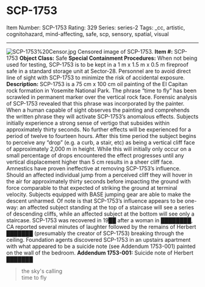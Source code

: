 # SCP-1753
Item Number: SCP-1753
Rating: 329
Series: series-2
Tags: _cc, artistic, cognitohazard, mind-affecting, safe, scp, sensory, spatial, visual

---

![SCP-1753%20Censor.jpg](http://scp-wiki.wdfiles.com/local--files/scp-1753/SCP-1753%20Censor.jpg)
Censored image of SCP-1753.
**Item #:** SCP-1753
**Object Class:** Safe
**Special Containment Procedures:** When not being used for testing, SCP-1753 is to be kept in a 1 m x 1.5 m x 0.5 m fireproof safe in a standard storage unit at Sector-28. Personnel are to avoid direct line of sight with SCP-1753 to minimize the risk of accidental exposure.
**Description:** SCP-1753 is a 75 cm x 100 cm oil painting of the El Capitan rock formation in Yosemite National Park. The phrase “time to fly” has been scrawled in permanent marker over the vertical rock face. Forensic analysis of SCP-1753 revealed that this phrase was incorporated by the painter.
When a human capable of sight observes the painting and comprehends the written phrase they will activate SCP-1753’s anomalous effects. Subjects initially experience a strong sense of vertigo that subsides within approximately thirty seconds. No further effects will be experienced for a period of twelve to fourteen hours.
After this time period the subject begins to perceive any “drop” (e.g. a curb, a stair, etc) as being a vertical cliff face of approximately 2,000 m in height. While this will initially only occur on a small percentage of drops encountered the effect progresses until any vertical displacement higher than 5 cm results in a sheer cliff face. Amnestics have proven ineffective at removing SCP-1753’s influence.
Should an affected individual jump from a perceived cliff they will hover in the air for approximately thirty seconds before impacting the ground with force comparable to that expected of striking the ground at terminal velocity. Subjects equipped with BASE jumping gear are able to make the descent unharmed. Of note is that SCP-1753’s influence appears to be one-way: an affected subject standing at the top of a staircase will see a series of descending cliffs, while an affected subject at the bottom will see only a staircase.
SCP-1753 was recovered in 19██ after a woman in ████████, CA reported several minutes of laughter followed by the remains of Herbert ███████ (presumably the creator of SCP-1753) breaking through the ceiling. Foundation agents discovered SCP-1753 in an upstairs apartment with what appeared to be a suicide note (see Addendum 1753-001) painted on the wall of the bedroom.
**Addendum 1753-001:** Suicide note of Herbert ███████
> the sky's calling  
>  time to fly